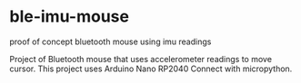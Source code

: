 # ble-imu-mouse
proof of concept bluetooth mouse using imu readings

Project of Bluetooth mouse that uses accelerometer readings to move cursor.
This project uses Arduino Nano RP2040 Connect with micropython.
